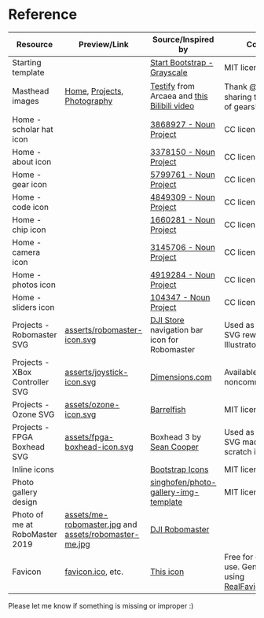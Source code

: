 Reference
=========

| Resource                       | Preview/Link                                                                                                            | Source/Inspired by                                                                                                                        | Comment                                                                                                   |
|--------------------------------|-------------------------------------------------------------------------------------------------------------------------|-------------------------------------------------------------------------------------------------------------------------------------------|-----------------------------------------------------------------------------------------------------------|
| Starting template              |                                                                                                                         | [Start Bootstrap - Grayscale](https://github.com/StartBootstrap/startbootstrap-grayscale)                                                 | MIT license                                                                                               |
| Masthead images                | [Home](assets/masthead-normal.jpg), [Projects](assets/masthead-wireframe.jpg), [Photography](assets/masthead-color.jpg) | [Testify](https://www.youtube.com/watch?v=xkUN_9HFNPg) from Arcaea and [this Bilibili video](https://www.bilibili.com/video/BV1TS4y1W7sX) | Thank [@落琳雪泪](https://space.bilibili.com/36263054) for sharing the 2D masks of gears!                     |
| Home - scholar hat icon        |                                                                                                                         | [3868927 - Noun Project](https://thenounproject.com/icon/scholar-hat-3868927/)                                                            | CC license                                                                                                |
| Home - about icon              |                                                                                                                         | [3378150 - Noun Project](https://thenounproject.com/icon/about-3378150/)                                                                  | CC license                                                                                                |
| Home - gear icon               |                                                                                                                         | [5799761 - Noun Project](https://thenounproject.com/icon/gear-5799761/)                                                                   | CC license                                                                                                |
| Home - code icon               |                                                                                                                         | [4849309 - Noun Project](https://thenounproject.com/icon/code-4849309/)                                                                   | CC license                                                                                                |
| Home - chip icon               |                                                                                                                         | [1660281 - Noun Project](https://thenounproject.com/icon/chip-1660281/)                                                                   | CC license                                                                                                |
| Home - camera icon             |                                                                                                                         | [3145706 - Noun Project](https://thenounproject.com/icon/camera-3145706/)                                                                 | CC license                                                                                                |
| Home - photos icon             |                                                                                                                         | [4919284 - Noun Project](https://thenounproject.com/icon/photos-4919284/)                                                                 | CC license                                                                                                |
| Home - sliders icon            |                                                                                                                         | [104347 - Noun Project](https://thenounproject.com/icon/sliders-104347/)                                                                  | CC license                                                                                                |
| Projects - Robomaster SVG      | [asserts/robomaster-icon.svg](asserts/robomaster-icon.svg)                                                              | [DJI Store](https://www.djistore.cr/robomaster/) navigation bar icon for Robomaster                                                       | Used as reference. SVG reworked in Illustrator.                                                           |
| Projects - XBox Controller SVG | [asserts/joystick-icon.svg](asserts/joystick-icon.svg)                                                                  | [Dimensions.com](https://www.dimensions.com/element/xbox-one-controller)                                                                  | Available for noncommercial use.                                                                          |
| Projects - Ozone SVG           | [assets/ozone-icon.svg](assets/ozone-icon.svg)                                                                          | [Barrelfish](https://barrelfish.org)                                                                                                      | MIT license                                                                                               |
| Projects - FPGA Boxhead SVG    | [assets/fpga-boxhead-icon.svg](assets/fpga-boxhead-icon.svg)                                                            | Boxhead 3 by [Sean Cooper](https://www.kongregate.com/accounts/SeanCooper)                                                                | Used as reference. SVG made from scratch in Illustrator.                                                  |
| Inline icons                   |                                                                                                                         | [Bootstrap Icons](https://icons.getbootstrap.com)                                                                                         | MIT license                                                                                               |
| Photo gallery design           |                                                                                                                         | [singhofen/photo-gallery-img-template](https://github.com/singhofen/photo-gallery-img-template)                                           | MIT license                                                                                               |
| Photo of me at RoboMaster 2019 | [assets/me-robomaster.jpg](assets/me-robomaster.jpg) and [assets/robomaster-me.jpg](assets/robomaster-me.jpg)           | [DJI Robomaster](https://www.robomaster.com/zh-CN/resource/image)                                                                         |                                                                                                           |
| Favicon                        | [favicon.ico](favicon.ico), etc.                                                                                        | [This icon](https://www.shareicon.net/media-logo-atom-social-878800)                                                                      | Free for commercial use. Generate assets using [RealFaviconGenerator](https://realfavicongenerator.net/#) |

Please let me know if something is missing or improper :)
